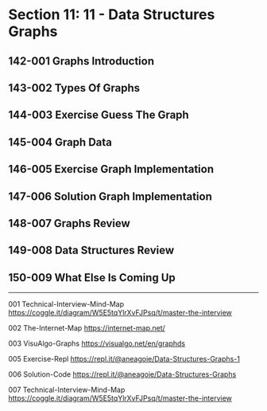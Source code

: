 # Section 11: 11 - Data Structures Graphs

## 142-001 Graphs Introduction
## 143-002 Types Of Graphs
## 144-003 Exercise Guess The Graph
## 145-004 Graph Data
## 146-005 Exercise Graph Implementation
## 147-006 Solution Graph Implementation
## 148-007 Graphs Review
## 149-008 Data Structures Review
## 150-009 What Else Is Coming Up

---

001 Technical-Interview-Mind-Map
https://coggle.it/diagram/W5E5tqYlrXvFJPsq/t/master-the-interview

002 The-Internet-Map
https://internet-map.net/

003 VisuAlgo-Graphs
https://visualgo.net/en/graphds

005 Exercise-Repl
https://repl.it/@aneagoie/Data-Structures-Graphs-1

006 Solution-Code
https://repl.it/@aneagoie/Data-Structures-Graphs

007 Technical-Interview-Mind-Map
https://coggle.it/diagram/W5E5tqYlrXvFJPsq/t/master-the-interview

